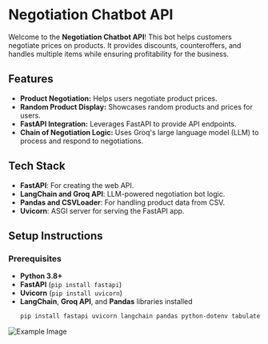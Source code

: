
# Negotiation Chatbot API

Welcome to the **Negotiation Chatbot API**! This bot helps customers negotiate prices on products. It provides discounts, counteroffers, and handles multiple items while ensuring profitability for the business.

## Features
- **Product Negotiation:** Helps users negotiate product prices.
- **Random Product Display:** Showcases random products and prices for users.
- **FastAPI Integration:** Leverages FastAPI to provide API endpoints.
- **Chain of Negotiation Logic:** Uses Groq's large language model (LLM) to process and respond to negotiations.

## Tech Stack
- **FastAPI**: For creating the web API.
- **LangChain and Groq API**: LLM-powered negotiation bot logic.
- **Pandas and CSVLoader**: For handling product data from CSV.
- **Uvicorn**: ASGI server for serving the FastAPI app.

## Setup Instructions

### Prerequisites
- **Python 3.8+**
- **FastAPI**  (`pip install fastapi`)
- **Uvicorn**  (`pip install uvicorn`)
- **LangChain**, **Groq API**, and **Pandas** libraries installed
  ```bash
  pip install fastapi uvicorn langchain pandas python-dotenv tabulate
![Example Image](https://github.com/kiran1630/negotiation_chatbot/blob/master/IMAGE/flowchart.png?raw=true)

